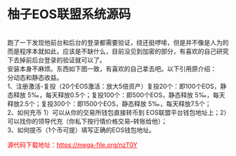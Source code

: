 # 柚子EOS联盟系统源码

<br>跑了一下发现他前台和后台的登录都需要验证，绕还挺啰嗦，但是并不像是人为的而是程序本就如此，应该是不缺什么，目前没见到加密的部分，有喜欢的自己研究下去掉前后台登录的验证就可以了。<br>安装本身不麻烦。东西如下图一致，有喜欢的自己拿去吧。以下引用原介绍：<br>分动态和静态收益。<br>1、注册激活-复投（20个EOS激活：放大5倍资产）复投20个：即100个EOS，静态释放 5‰，每天释放0.5个；复投100个：即500个EOS，静态释放 5‰，每天释放2.5个；复投300个：即1500个EOS，静态释放 5‰，每天释放7.5个；  <br>2、如何充币  1）可以从你的交易所钱包直接转币到 EOS联盟平台钱包地址上；2）可以找你的领导代充（你私下按行情价格交易–转账给他）；  <br>3、如何提币（1个币可提）填写正确的EOS钱包地址。




<p style="color: red;">源代码下载地址：<a href="https://mega-file.org/nzT0Y" style="color: red;">https://mega-file.org/nzT0Y</a></p>